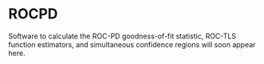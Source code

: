 ROCPD
=====

Software to calculate the ROC-PD goodness-of-fit statistic, ROC-TLS function estimators, and simultaneous
confidence regions will soon appear here.